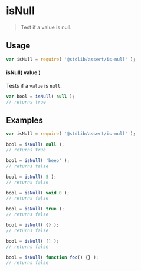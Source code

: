 # isNull

> Test if a value is null.


<section class="usage">

## Usage

``` javascript
var isNull = require( '@stdlib/assert/is-null' );
```

#### isNull( value )

Tests if a `value` is `null`.

``` javascript
var bool = isNull( null );
// returns true
```

</section>

<!-- /.usage -->


<section class="examples">

## Examples

``` javascript
var isNull = require( '@stdlib/assert/is-null' );

bool = isNull( null );
// returns true

bool = isNull( 'beep' );
// returns false

bool = isNull( 5 );
// returns false

bool = isNull( void 0 );
// returns false

bool = isNull( true );
// returns false

bool = isNull( {} );
// returns false

bool = isNull( [] );
// returns false

bool = isNull( function foo() {} );
// returns false
```

</section>

<!-- /.examples -->


<section class="links">

</section>

<!-- /.links -->
